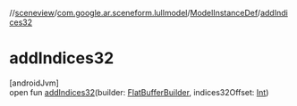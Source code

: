 //[sceneview](../../../index.md)/[com.google.ar.sceneform.lullmodel](../index.md)/[ModelInstanceDef](index.md)/[addIndices32](add-indices32.md)

# addIndices32

[androidJvm]\
open fun [addIndices32](add-indices32.md)(builder: [FlatBufferBuilder](../../com.google.flatbuffers/-flat-buffer-builder/index.md), indices32Offset: [Int](https://kotlinlang.org/api/latest/jvm/stdlib/kotlin/-int/index.html))
